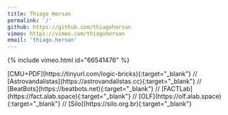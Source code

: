 ```yaml
---
title: Thiago Hersan
permalink: '/'
github: https://github.com/thiagohersan
vimeo: https://vimeo.com/thiagohersan
email: 'thiago.hersan'
---
```

{% include vimeo.html id="66541476" %}

<div class="black-links" markdown="1">
  [CMU+PDF](https://tinyurl.com/logic-bricks){:target="_blank"} //
  [Astrovandalistas](https://astrovandalistas.cc){:target="_blank"} //
  [BeatBots](https://beatbots.net){:target="_blank"} //
  [FACTLab](https://fact.alab.space){:target="_blank"} //
  [OLF](https://olf.alab.space){:target="_blank"} //
  [Silo](https://silo.org.br){:target="_blank"}
</div>
